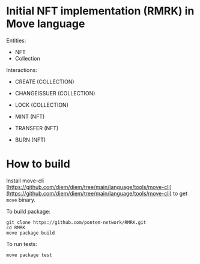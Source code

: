 # Initial NFT implementation (RMRK) in Move language

Entities:

* NFT
* Collection

Interactions:

* CREATE (COLLECTION)
* CHANGEISSUER (COLLECTION)
* LOCK (COLLECTION)

* MINT (NFT)
* TRANSFER (NFT)
* BURN (NFT)

# How to build

Install
move-cli [https://github.com/diem/diem/tree/main/language/tools/move-cli](https://github.com/diem/diem/tree/main/language/tools/move-cli)
to get `move` binary.

To build package:

```shell
git clone https://github.com/pontem-network/RMRK.git
cd RMRK
move package build
```

To run tests:

```shell
move package test
```
